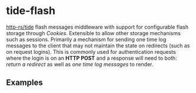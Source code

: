 # tide-flash

[http-rs/tide](https://github.com/http-rs/tide) flash messages middleware with support for configurable flash storage through *Cookies*. Extensible to allow other storage mechanisms such as sessions. Primarily a mechanism for sending one time log messages to the client that may not maintain the state on redirects (such as on request logins). This is commonly used for authentication requests where the login is on an **HTTP POST** and a response will need to both: *return a redirect* as well as *one time log messages* to render.

## Examples

```rust
```
